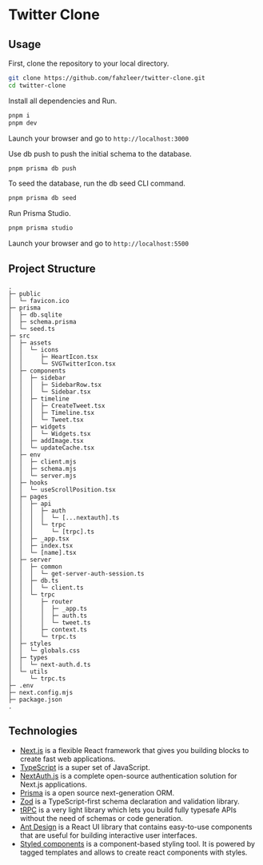# Twitter Clone
## Usage

First, clone the repository to your local directory.
```bash
git clone https://github.com/fahzleer/twitter-clone.git
cd twitter-clone
```

Install all dependencies and Run.
```bash
pnpm i
pnpm dev
```

Launch your browser and go to `http://localhost:3000`

Use db push to push the initial schema to the database.
```bash
pnpm prisma db push
```

To seed the database, run the db seed CLI command.
```bash
pnpm prisma db seed
```

Run Prisma Studio.
```bash
pnpm prisma studio
```

Launch your browser and go to `http://localhost:5500`

## Project Structure


    .
    ├─ public
    │  └─ favicon.ico
    ├─ prisma
    │  ├─ db.sqlite
    │  ├─ schema.prisma
    │  └─ seed.ts
    ├─ src
    │  ├─ assets
    │  │  └─ icons
    │  │     ├─ HeartIcon.tsx
    │  │     └─ SVGTwitterIcon.tsx
    │  ├─ components
    │  │  ├─ sidebar
    │  │  │  ├─ SidebarRow.tsx
    │  │  │  └─ Sidebar.tsx
    │  │  ├─ timeline
    │  │  │  ├─ CreateTweet.tsx
    │  │  │  ├─ Timeline.tsx
    │  │  │  └─ Tweet.tsx
    │  │  ├─ widgets
    │  │  │  └─ Widgets.tsx
    │  │  ├─ addImage.tsx
    │  │  └─ updateCache.tsx
    │  ├─ env
    │  │  ├─ client.mjs
    │  │  ├─ schema.mjs
    │  │  └─ server.mjs
    │  ├─ hooks
    │  │  └─ useScrollPosition.tsx
    │  ├─ pages
    │  │  ├─ api
    │  │  │  ├─ auth
    │  │  │  │  └─ [...nextauth].ts
    │  │  │  └─ trpc
    │  │  │     └─ [trpc].ts
    │  │  ├─ _app.tsx
    │  │  ├─ index.tsx
    │  │  └─ [name].tsx
    │  ├─ server
    │  │  ├─ common
    │  │  │  └─ get-server-auth-session.ts
    │  │  ├─ db.ts
    │  │  │  └─ client.ts
    │  │  └─ trpc
    │  │     ├─ router
    │  │     │  ├─ _app.ts
    │  │     │  ├─ auth.ts
    │  │     │  └─ tweet.ts
    │  │     ├─ context.ts
    │  │     └─ trpc.ts
    │  ├─ styles
    │  │  └─ globals.css
    │  ├─ types
    │  │  └─ next-auth.d.ts
    │  └─ utils
    │     └─ trpc.ts
    ├─ .env
    ├─ next.config.mjs
    ├─ package.json
    .

## Technologies

-   [Next.js](https://nextjs.org) is a flexible React framework that gives you building blocks to create fast web applications.
-   [TypeScript](https://www.typescriptlang.org) is a super set of JavaScript.
-   [NextAuth.js](https://next-auth.js.org) is a complete open-source authentication solution for Next.js applications.
-   [Prisma](https://prisma.io) is a open source next-generation ORM.
-   [Zod](https://zod.dev) is a TypeScript-first schema declaration and validation library.
-   [tRPC](https://trpc.io) is a very light library which lets you build fully typesafe APIs without the need of schemas or code generation.
-   [Ant Design](https://ant.design) is a React UI library that contains easy-to-use components that are useful for building interactive user interfaces.
-   [Styled components](https://styled-components.com) is a component-based styling tool. It is powered by tagged templates and allows to create react components with styles.
